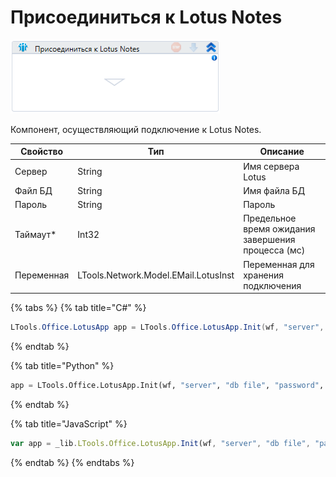 # Присоединиться к Lotus Notes

![](../../../../resources/activities/basic/mail/lotus/image-332.png)

Компонент, осуществляющий подключение к Lotus Notes.

| Свойство   | Тип                                  | Описание                                           |
| ---------- | ------------------------------------ | -------------------------------------------------- |
| Сервер     | String                               | Имя сервера Lotus                                  |
| Файл БД    | String                               | Имя файла БД                                       |
| Пароль     | String                               | Пароль                                             |
| Таймаут\*  | Int32                                | Предельное время ожидания завершения процесса (мс) |
| Переменная | LTools.Network.Model.EMail.LotusInst | Переменная для хранения подключения                |

{% tabs %}
{% tab title="C#" %}
```csharp
LTools.Office.LotusApp app = LTools.Office.LotusApp.Init(wf, "server", "db file", "password", 10000);
```
{% endtab %}

{% tab title="Python" %}
```python
app = LTools.Office.LotusApp.Init(wf, "server", "db file", "password", 10000)
```
{% endtab %}

{% tab title="JavaScript" %}
```javascript
var app = _lib.LTools.Office.LotusApp.Init(wf, "server", "db file", "password", 10000);
```
{% endtab %}
{% endtabs %}

